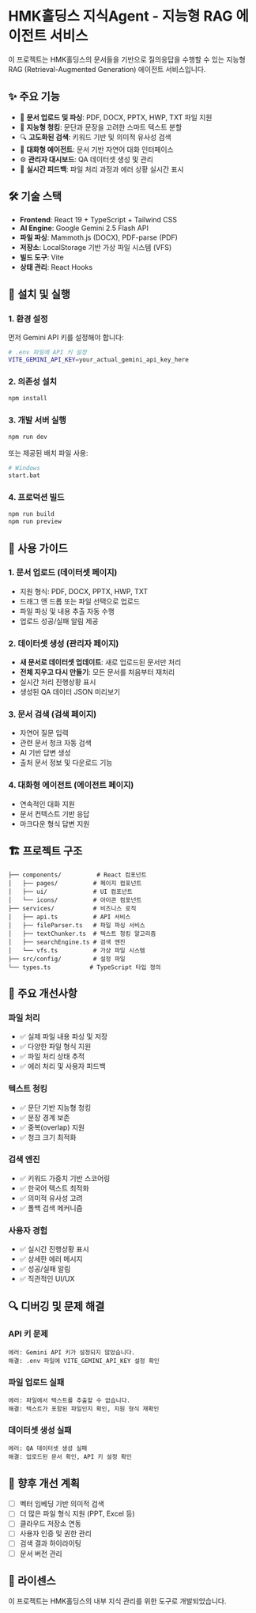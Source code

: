 # HMK홀딩스 지식Agent - 지능형 RAG 에이전트 서비스

이 프로젝트는 HMK홀딩스의 문서들을 기반으로 질의응답을 수행할 수 있는 지능형 RAG (Retrieval-Augmented Generation) 에이전트 서비스입니다.

## ✨ 주요 기능

- 📄 **문서 업로드 및 파싱**: PDF, DOCX, PPTX, HWP, TXT 파일 지원
- 🧠 **지능형 청킹**: 문단과 문장을 고려한 스마트 텍스트 분할
- 🔍 **고도화된 검색**: 키워드 기반 및 의미적 유사성 검색
- 💬 **대화형 에이전트**: 문서 기반 자연어 대화 인터페이스
- ⚙️ **관리자 대시보드**: QA 데이터셋 생성 및 관리
- 🎯 **실시간 피드백**: 파일 처리 과정과 에러 상황 실시간 표시

## 🛠 기술 스택

- **Frontend**: React 19 + TypeScript + Tailwind CSS
- **AI Engine**: Google Gemini 2.5 Flash API
- **파일 파싱**: Mammoth.js (DOCX), PDF-parse (PDF)
- **저장소**: LocalStorage 기반 가상 파일 시스템 (VFS)
- **빌드 도구**: Vite
- **상태 관리**: React Hooks

## 🚀 설치 및 실행

### 1. 환경 설정

먼저 Gemini API 키를 설정해야 합니다:

```bash
# .env 파일에 API 키 설정
VITE_GEMINI_API_KEY=your_actual_gemini_api_key_here
```

### 2. 의존성 설치

```bash
npm install
```

### 3. 개발 서버 실행

```bash
npm run dev
```

또는 제공된 배치 파일 사용:
```bash
# Windows
start.bat
```

### 4. 프로덕션 빌드

```bash
npm run build
npm run preview
```

## 📖 사용 가이드

### 1. 문서 업로드 (데이터셋 페이지)
- 지원 형식: PDF, DOCX, PPTX, HWP, TXT
- 드래그 앤 드롭 또는 파일 선택으로 업로드
- 파일 파싱 및 내용 추출 자동 수행
- 업로드 성공/실패 알림 제공

### 2. 데이터셋 생성 (관리자 페이지)
- **새 문서로 데이터셋 업데이트**: 새로 업로드된 문서만 처리
- **전체 지우고 다시 만들기**: 모든 문서를 처음부터 재처리
- 실시간 처리 진행상황 표시
- 생성된 QA 데이터 JSON 미리보기

### 3. 문서 검색 (검색 페이지)
- 자연어 질문 입력
- 관련 문서 청크 자동 검색
- AI 기반 답변 생성
- 출처 문서 정보 및 다운로드 기능

### 4. 대화형 에이전트 (에이전트 페이지)
- 연속적인 대화 지원
- 문서 컨텍스트 기반 응답
- 마크다운 형식 답변 지원

## 🏗 프로젝트 구조

```
├── components/          # React 컴포넌트
│   ├── pages/          # 페이지 컴포넌트
│   ├── ui/             # UI 컴포넌트
│   └── icons/          # 아이콘 컴포넌트
├── services/           # 비즈니스 로직
│   ├── api.ts          # API 서비스
│   ├── fileParser.ts   # 파일 파싱 서비스
│   ├── textChunker.ts  # 텍스트 청킹 알고리즘
│   ├── searchEngine.ts # 검색 엔진
│   └── vfs.ts          # 가상 파일 시스템
├── src/config/         # 설정 파일
└── types.ts           # TypeScript 타입 정의
```

## 🔧 주요 개선사항

### 파일 처리
- ✅ 실제 파일 내용 파싱 및 저장
- ✅ 다양한 파일 형식 지원
- ✅ 파일 처리 상태 추적
- ✅ 에러 처리 및 사용자 피드백

### 텍스트 청킹
- ✅ 문단 기반 지능형 청킹
- ✅ 문장 경계 보존
- ✅ 중복(overlap) 지원
- ✅ 청크 크기 최적화

### 검색 엔진
- ✅ 키워드 가중치 기반 스코어링
- ✅ 한국어 텍스트 최적화
- ✅ 의미적 유사성 고려
- ✅ 폴백 검색 메커니즘

### 사용자 경험
- ✅ 실시간 진행상황 표시
- ✅ 상세한 에러 메시지
- ✅ 성공/실패 알림
- ✅ 직관적인 UI/UX

## 🔍 디버깅 및 문제 해결

### API 키 문제
```
에러: Gemini API 키가 설정되지 않았습니다.
해결: .env 파일에 VITE_GEMINI_API_KEY 설정 확인
```

### 파일 업로드 실패
```
에러: 파일에서 텍스트를 추출할 수 없습니다.
해결: 텍스트가 포함된 파일인지 확인, 지원 형식 재확인
```

### 데이터셋 생성 실패
```
에러: QA 데이터셋 생성 실패
해결: 업로드된 문서 확인, API 키 설정 확인
```

## 🎯 향후 개선 계획

- [ ] 벡터 임베딩 기반 의미적 검색
- [ ] 더 많은 파일 형식 지원 (PPT, Excel 등)
- [ ] 클라우드 저장소 연동
- [ ] 사용자 인증 및 권한 관리
- [ ] 검색 결과 하이라이팅
- [ ] 문서 버전 관리

## 📄 라이센스

이 프로젝트는 HMK홀딩스의 내부 지식 관리를 위한 도구로 개발되었습니다.
